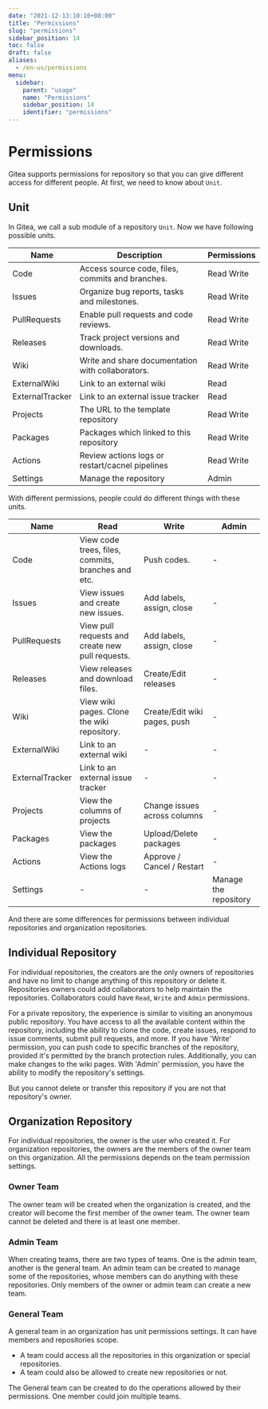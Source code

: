 ```yaml
---
date: "2021-12-13:10:10+08:00"
title: "Permissions"
slug: "permissions"
sidebar_position: 14
toc: false
draft: false
aliases:
  - /en-us/permissions
menu:
  sidebar:
    parent: "usage"
    name: "Permissions"
    sidebar_position: 14
    identifier: "permissions"
---
```


# Permissions

Gitea supports permissions for repository so that you can give different access for different people. At first, we need to know about `Unit`.

## Unit

In Gitea, we call a sub module of a repository `Unit`. Now we have following possible units.

| Name            | Description                                          | Permissions |
| --------------- | ---------------------------------------------------- | ----------- |
| Code            | Access source code, files, commits and branches.     | Read Write  |
| Issues          | Organize bug reports, tasks and milestones.          | Read Write  |
| PullRequests    | Enable pull requests and code reviews.               | Read Write  |
| Releases        | Track project versions and downloads.                | Read Write  |
| Wiki            | Write and share documentation with collaborators.    | Read Write  |
| ExternalWiki    | Link to an external wiki                             | Read        |
| ExternalTracker | Link to an external issue tracker                    | Read        |
| Projects        | The URL to the template repository                   | Read Write  |
| Packages        | Packages which linked to this repository             | Read Write  |
| Actions         | Review actions logs or restart/cacnel pipelines      | Read Write  |
| Settings        | Manage the repository                                | Admin       |

With different permissions, people could do different things with these units.

| Name            | Read                                               | Write                        | Admin                     |
| --------------- | -------------------------------------------------  | ---------------------------- | ------------------------- |
| Code            | View code trees, files, commits, branches and etc. | Push codes.                  | -                         |
| Issues          | View issues and create new issues.                 | Add labels, assign, close    | -                         |
| PullRequests    | View pull requests and create new pull requests.   | Add labels, assign, close    | -                         |
| Releases        | View releases and download files.                  | Create/Edit releases         | -                         |
| Wiki            | View wiki pages. Clone the wiki repository.        | Create/Edit wiki pages, push | -                         |
| ExternalWiki    | Link to an external wiki                           | -                            | -                         |
| ExternalTracker | Link to an external issue tracker                  | -                            | -                         |
| Projects        | View the columns of projects                       | Change issues across columns | -                         |
| Packages        | View the packages                                  | Upload/Delete packages       | -                         |
| Actions         | View the Actions logs                              | Approve / Cancel / Restart   | -                         |
| Settings        | -                                                  | -                            | Manage the repository     |

And there are some differences for permissions between individual repositories and organization repositories.

## Individual Repository

For individual repositories, the creators are the only owners of repositories and have no limit to change anything of this
repository or delete it. Repositories owners could add collaborators to help maintain the repositories. Collaborators could have `Read`, `Write` and `Admin` permissions.

For a private repository, the experience is similar to visiting an anonymous public repository. You have access to all the available content within the repository, including the ability to clone the code, create issues, respond to issue comments, submit pull requests, and more. If you have 'Write' permission, you can push code to specific branches of the repository, provided it's permitted by the branch protection rules. Additionally, you can make changes to the wiki pages. With 'Admin' permission, you have the ability to modify the repository's settings.

But you cannot delete or transfer this repository if you are not that repository's owner.

## Organization Repository

For individual repositories, the owner is the user who created it. For organization repositories, the owners are the members of the owner team on this organization. All the permissions depends on the team permission settings.

### Owner Team

The owner team will be created when the organization is created, and the creator will become the first member of the owner team. The owner team cannot be deleted and there is at least one member.

### Admin Team

When creating teams, there are two types of teams. One is the admin team, another is the general team. An admin team can be created to manage some of the repositories, whose members can do anything with these repositories. Only members of the owner or admin team can create a new team.

### General Team

A general team in an organization has unit permissions settings. It can have members and repositories scope.

- A team could access all the repositories in this organization or special repositories.
- A team could also be allowed to create new repositories or not.

The General team can be created to do the operations allowed by their permissions. One member could join multiple teams.
